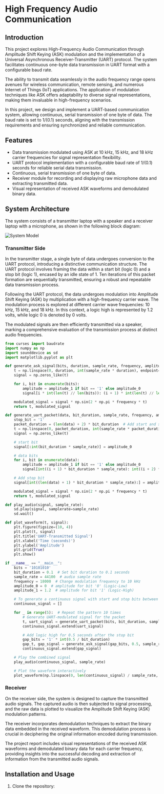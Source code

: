 # High Frequency Audio Communication

## Introduction

This project explores High-Frequency Audio Communication through Amplitude Shift Keying (ASK) modulation and the implementation of a Universal Asynchronous Receiver-Transmitter (UART) protocol. The system facilitates continuous one-byte data transmission in UART format with a configurable baud rate.

The ability to transmit data seamlessly in the audio frequency range opens avenues for wireless communication, remote sensing, and numerous Internet of Things (IoT) applications. The application of modulation techniques like ASK offers adaptability to diverse signal representations, making them invaluable in high-frequency scenarios.

In this project, we design and implement a UART-based communication system, allowing continuous, serial transmission of one byte of data. The baud rate is set to 1/(0.1) seconds, aligning with the transmission requirements and ensuring synchronized and reliable communication.

## Features

- Data transmission modulated using ASK at 10 kHz, 15 kHz, and 18 kHz carrier frequencies for signal representation flexibility.
- UART protocol implementation with a configurable baud rate of 1/(0.1) seconds for reliable serial data transmission.
- Continuous, serial transmission of one byte of data.
- Receiver module for recording and displaying raw microphone data and extracting transmitted data.
- Visual representation of received ASK waveforms and demodulated binary data.

## System Architecture

The system consists of a transmitter laptop with a speaker and a receiver laptop with a microphone, as shown in the following block diagram:

![System Model](system_model.png)

### Transmitter Side

In the transmitter stage, a single byte of data undergoes conversion to the UART protocol, introducing a distinctive communication structure. The UART protocol involves framing the data within a start bit (logic 0) and a stop bit (logic 1), encased by an idle state of 1. Ten iterations of this packet formation are sequentially transmitted, ensuring a robust and repeatable data transmission process.

Following the UART protocol, the data undergoes modulation into Amplitude Shift Keying (ASK) by multiplication with a high-frequency carrier wave. The modulation process is explored at different carrier wave frequencies: 10 kHz, 15 kHz, and 18 kHz. In this context, a logic high is represented by 1.2 volts, while logic 0 is denoted by 0 volts.

The modulated signals are then efficiently transmitted via a speaker, marking a comprehensive evaluation of the transmission process at distinct audio frequencies.

```python
from curses import baudrate
import numpy as np
import sounddevice as sd
import matplotlib.pyplot as plt

def generate_ask_signal(bits, duration, sample_rate, frequency, amplitude_0, amplitude_1):
    t = np.linspace(0, duration, int(sample_rate * duration), endpoint=False)
    signal = np.zeros_like(t)

    for i, bit in enumerate(bits):
        amplitude = amplitude_1 if bit == '1' else amplitude_0
        signal[i * int(len(t) // len(bits)): (i + 1) * int(len(t) // len(bits))] = amplitude

    modulated_signal = signal * np.sin(2 * np.pi * frequency * t)
    return t, modulated_signal

def generate_uart_packet(data, bit_duration, sample_rate, frequency, amplitude_0, amplitude_1):
    stop_bit = '1'
    packet_duration = (len(data) + 2) * bit_duration  # Add start and stop bits
    t = np.linspace(0, packet_duration, int(sample_rate * packet_duration), endpoint=False)
    signal = np.zeros_like(t)

    # start bit
    signal[:int(bit_duration * sample_rate)] = amplitude_0

    # data bits
    for i, bit in enumerate(data):
        amplitude = amplitude_1 if bit == '1' else amplitude_0
        signal[int((i + 1) * bit_duration * sample_rate): int((i + 2) * bit_duration * sample_rate)] = amplitude

    # Add stop bit
    signal[int((len(data) + 1) * bit_duration * sample_rate):] = amplitude_1

    modulated_signal = signal * np.sin(2 * np.pi * frequency * t)
    return t, modulated_signal

def play_audio(signal, sample_rate):
    sd.play(signal, samplerate=sample_rate)
    sd.wait()

def plot_waveform(t, signal):
    plt.figure(figsize=(10, 4))
    plt.plot(t, signal)
    plt.title('UART-Transmitted Signal')
    plt.xlabel('Time (seconds)')
    plt.ylabel('Amplitude')
    plt.grid(True)
    plt.show()  

if __name__ == "__main__":
    bits = '10101010'
    bit_duration = 0.1  # Set bit duration to 0.1 seconds
    sample_rate = 44100  # audio sample rate
    frequency = 18000  # Change modulation frequency to 10 kHz
    amplitude_0 = 0  # amplitude for bit '0' (Logic-Low)
    amplitude_1 = 1.2  # amplitude for bit '1' (Logic-High)

    # To generate a continuous signal with start and stop bits between each "10101010"
    continuous_signal = []

    for _ in range(5):  # Repeat the pattern 10 times
        # Generate UART-modulated signal for the packet
        t, uart_signal = generate_uart_packet(bits, bit_duration, sample_rate, frequency, amplitude_0, amplitude_1)
        continuous_signal.extend(uart_signal)

        # Add logic high for 0.5 seconds after the stop bit
        gap_bits = '1' * int(0.5 / bit_duration)
        gap_t, gap_signal = generate_ask_signal(gap_bits, 0.5, sample_rate, frequency, amplitude_0, amplitude_1)
        continuous_signal.extend(gap_signal)

    # Play the combined signal
    play_audio(continuous_signal, sample_rate)

    # Plot the waveform interactively
    plot_waveform(np.linspace(0, len(continuous_signal) / sample_rate, len(continuous_signal)), continuous_signal)
```
### Receiver

On the receiver side, the system is designed to capture the transmitted audio signals. The captured audio is then subjected to signal processing, and the raw data is plotted to visualize the Amplitude Shift Keying (ASK) modulation patterns.

The receiver incorporates demodulation techniques to extract the binary data embedded in the received waveform. This demodulation process is crucial in deciphering the original information encoded during transmission.

The project report includes visual representations of the received ASK waveforms and demodulated binary data for each carrier frequency, providing insights into the successful decoding and extraction of information from the transmitted audio signals.

## Installation and Usage

1. Clone the repository:
